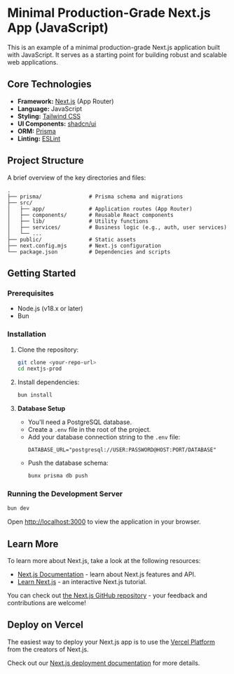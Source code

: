 # Minimal Production-Grade Next.js App (JavaScript)

This is an example of a minimal production-grade Next.js application built with JavaScript. It serves as a starting point for building robust and scalable web applications.

## Core Technologies

- **Framework:** [Next.js](https://nextjs.org/) (App Router)
- **Language:** JavaScript
- **Styling:** [Tailwind CSS](https://tailwindcss.com/)
- **UI Components:** [shadcn/ui](https://ui.shadcn.com/)
- **ORM:** [Prisma](https://www.prisma.io/)
- **Linting:** [ESLint](https://eslint.org/)

## Project Structure

A brief overview of the key directories and files:

```
.
├── prisma/               # Prisma schema and migrations
├── src/
│   ├── app/              # Application routes (App Router)
│   ├── components/       # Reusable React components
│   ├── lib/              # Utility functions
│   ├── services/         # Business logic (e.g., auth, user services)
│   └── ...
├── public/               # Static assets
├── next.config.mjs       # Next.js configuration
└── package.json          # Dependencies and scripts
```

## Getting Started

### Prerequisites

- Node.js (v18.x or later)
- Bun

### Installation

1.  Clone the repository:

    ```bash
    git clone <your-repo-url>
    cd nextjs-prod
    ```

2.  Install dependencies:

    ```bash
    bun install
    ```

3.  **Database Setup**
    - You'll need a PostgreSQL database.
    - Create a `.env` file in the root of the project.
    - Add your database connection string to the `.env` file:
      ```
      DATABASE_URL="postgresql://USER:PASSWORD@HOST:PORT/DATABASE"
      ```
    - Push the database schema:
      ```bash
      bunx prisma db push
      ```

### Running the Development Server

```bash
bun dev
```

Open [http://localhost:3000](http://localhost:3000) to view the application in your browser.

## Learn More

To learn more about Next.js, take a look at the following resources:

- [Next.js Documentation](https://nextjs.org/docs) - learn about Next.js features and API.
- [Learn Next.js](https://nextjs.org/learn) - an interactive Next.js tutorial.

You can check out [the Next.js GitHub repository](https://github.com/vercel/next.js) - your feedback and contributions are welcome!

## Deploy on Vercel

The easiest way to deploy your Next.js app is to use the [Vercel Platform](https://vercel.com/new?utm_medium=default-template&filter=next.js&utm_source=create-next-app&utm_campaign=create-next-app-readme) from the creators of Next.js.

Check out our [Next.js deployment documentation](https://nextjs.org/docs/app/building-your-application/deploying) for more details.

